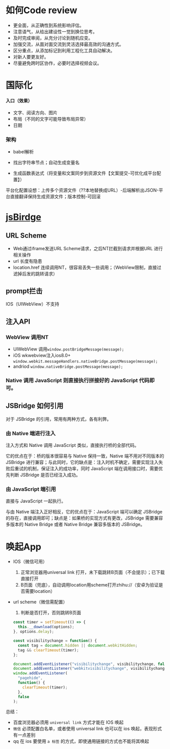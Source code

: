

# 如何Code review

- 更全面，从正确性到系统影响评估。
- 注意语气，从给出建设性一觉到换位思考。
- 及时完成审阅，从充分讨论到随机应变。
- 加强交流，从面对面交流到灵活选择最高效的沟通方式。
- 区分重点，从添加标记到利用工程化工具自动解决。
- 对新人要更友好。
- 尽量避免跨时区协作，必要时选择视频会议。

# 国际化

#### 入口（效果）

- 文字、阅读方向、图片
- 布局（不同的文字可能导致布局异常）
- 日期

### 架构

- babel解析

- 找出字符串节点；自动生成变量名 
- 生成函数表达式（将变量和文案同步到资源文件【文案提交-可优化成平台配置】）

平台化配置设想：上传多个资源文件（??本地替换成URL）-后端解析出JSON-平台直接翻译保持生成资源文件；版本控制-可回滚

# [jsBirdge](https://libin1991.github.io/2018/08/28/JSBridge%E7%9A%84%E5%8E%9F%E7%90%86/)

## URL Scheme

- Web通过iframe发送URL Scheme请求，之后NT拦截到请求并根据URL 进行相关操作
- url 长度有隐患
- location.href 连续调用NT，很容易丢失一些调用；（WebView限制，直接过滤掉后发的跳转请求）

## prompt拦击

IOS（UIWebView）不支持

## 注入API

### WebView 调用NT 

- UIWebView 调用`window.postBridgeMessage(message);`
- iOS wkwebview注入ios8.0+ `window.webkit.messageHandlers.nativeBridge.postMessage(message);`
- andriod `window.nativeBridge.postMessage(message);`

### Native 调用 JavaScript 则直接执行拼接好的 JavaScript 代码即可。

## JSBridge 如何引用

对于 JSBridge 的引用，常用有两种方式，各有利弊。

### 由 Native 端进行注入

注入方式和 Native 调用 JavaScript 类似，直接执行桥的全部代码。

它的优点在于：桥的版本很容易与 Native 保持一致，Native 端不用对不同版本的 JSBridge 进行兼容；与此同时，它的缺点是：注入时机不确定，需要实现注入失败后重试的机制，保证注入的成功率，同时 JavaScript 端在调用接口时，需要优先判断 JSBridge 是否已经注入成功。

### 由 JavaScript 端引用

直接与 JavaScript 一起执行。

与由 Native 端注入正好相反，它的优点在于：JavaScript 端可以确定 JSBridge 的存在，直接调用即可；缺点是：如果桥的实现方式有更改，JSBridge 需要兼容多版本的 Native Bridge 或者 Native Bridge 兼容多版本的 JSBridge。



# 唤起App

- IOS（微信可用）

  1. 正常浏览器用universal link 打开，未下载跳转B页面（不会提示）；已下载直接打开
  2. B页面（兜底），自动调用location用scheme打开zhihu://（安卓为验证是否需要location）

- url scheme（微信需配置）

  1. 判断是否打开，否则跳转B页面

  ```javascript
  const timer = setTimeout(() => {
    this.__download(options);
  }, options.delay);
  
  const visibilitychange = function() {
    const tag = document.hidden || document.webkitHidden;
    tag && clearTimeout(timer);
  };
  
  document.addEventListener("visibilitychange", visibilitychange, false);
  document.addEventListener("webkitvisibilitychange", visibilitychange, false);
  window.addEventListener(
    "pagehide",
    function() {
      clearTimeout(timer);
    },
    false
  );
  ```

总结：

- 百度浏览器必须用 `universal link` 方式才能在 IOS 唤起
- `微信` 必须配置白名单，或者使用 universal link 也可以在 ios 唤起，表现形式有一点差别
- qq 在 ios 要使用 `a 标签` 的方式，即使通用链接的方式也不能将其唤起